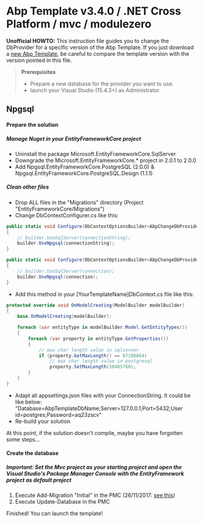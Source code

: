 Abp Template v3.4.0 / .NET Cross Platform / mvc / modulezero
============================================================

**Unofficial HOWTO:** This instruction file guides you to change the DbProvider for a specific version of the Abp Template.
If you just download a [<i class="icon-download"></i> new Abp Template][1], be careful to compare the template version with the version pointed in this file.

> **Prerequisites**
>
> - Prepare a new database for the provider you want to use.
> - launch your Visual Studio (15.4.3+) as Administrator.

Npgsql
----------

#### <i class="icon-file"></i> Prepare the solution

##### Manage Nuget in your EntityFrameworkCore project
- Uninstall the package Microsoft.EntityFrameworkCore.SqlServer
- Downgrade the Microsoft.EntityFrameworkCore.* project in 2.0.1 to 2.0.0
- Add Npgsql.EntityFrameworkCore.PostgreSQL (2.0.0) & Npgsql.EntityFrameworkCore.PostgreSQL.Design (1.1.1)

##### Clean other files
- Drop ALL files in the "Migrations" directory (Project "EntityFrameworkCore/Migrations")
- Change DbContextConfigurer.cs like this:
```c#
public static void Configure(DbContextOptionsBuilder<AbpChangeDbProviderDbContext> builder, string connectionString)
{
    // builder.UseSqlServer(connectionString);
    builder.UseNpgsql(connectionString);
}

public static void Configure(DbContextOptionsBuilder<AbpChangeDbProviderDbContext> builder, DbConnection connection)
{
    // builder.UseSqlServer(connection);
    builder.UseNpgsql(connection);
}
```
- Add this method in your [YourTemplateName]DbContext.cs file like this:
```c#
protected override void OnModelCreating(ModelBuilder modelBuilder)
{
    base.OnModelCreating(modelBuilder);

    foreach (var entityType in modelBuilder.Model.GetEntityTypes())
    {
        foreach (var property in entityType.GetProperties())
        {
            // max char length value in sqlserver
            if (property.GetMaxLength() == 67108864)
                // max char length value in postgresql
                property.SetMaxLength(10485760);
        }
    }
}
```
- Adapt all appsettings.json files with your ConnectionString. It could be like below:
"Database=AbpTemplateDbName;Server=127.0.0.1;Port=5432;User id=postgres;Password=aq23zscv"
- Re-build your solution

At this point, if the solution doesn't compile, maybe you have forgotten some steps...

#### <i class="icon-file"></i> Create the database
##### Important: Set the Mvc project as your starting project and open the Visual Studio's Package Manager Console with the EntityFramework project as default project
1) Execute Add-Migration "Initial" in the PMC (26/11/2017: [see this][2])
2) Execute Update-Database in the PMC

Finished! You can launch the template!

  [1]: https://aspnetboilerplate.com/Templates
  [2]: https://github.com/aspnetboilerplate/aspnetboilerplate/issues/2485
